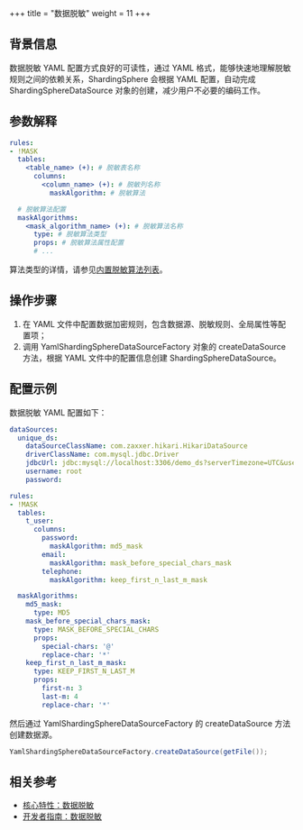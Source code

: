 +++
title = "数据脱敏"
weight = 11
+++

## 背景信息

数据脱敏 YAML 配置方式良好的可读性，通过 YAML 格式，能够快速地理解脱敏规则之间的依赖关系，ShardingSphere 会根据 YAML 配置，自动完成 ShardingSphereDataSource 对象的创建，减少用户不必要的编码工作。

## 参数解释

```yaml
rules:
- !MASK
  tables:
    <table_name> (+): # 脱敏表名称
      columns:
        <column_name> (+): # 脱敏列名称
          maskAlgorithm: # 脱敏算法

  # 脱敏算法配置
  maskAlgorithms:
    <mask_algorithm_name> (+): # 脱敏算法名称
      type: # 脱敏算法类型
      props: # 脱敏算法属性配置
      # ...
```

算法类型的详情，请参见[内置脱敏算法列表](/cn/user-manual/common-config/builtin-algorithm/mask)。

## 操作步骤

1. 在 YAML 文件中配置数据加密规则，包含数据源、脱敏规则、全局属性等配置项；
2. 调用 YamlShardingSphereDataSourceFactory 对象的 createDataSource 方法，根据 YAML 文件中的配置信息创建 ShardingSphereDataSource。

## 配置示例

数据脱敏 YAML 配置如下：

```yaml
dataSources:
  unique_ds:
    dataSourceClassName: com.zaxxer.hikari.HikariDataSource
    driverClassName: com.mysql.jdbc.Driver
    jdbcUrl: jdbc:mysql://localhost:3306/demo_ds?serverTimezone=UTC&useSSL=false&useUnicode=true&characterEncoding=UTF-8
    username: root
    password:

rules:
- !MASK
  tables:
    t_user:
      columns:
        password:
          maskAlgorithm: md5_mask
        email:
          maskAlgorithm: mask_before_special_chars_mask
        telephone:
          maskAlgorithm: keep_first_n_last_m_mask

  maskAlgorithms:
    md5_mask:
      type: MD5
    mask_before_special_chars_mask:
      type: MASK_BEFORE_SPECIAL_CHARS
      props:
        special-chars: '@'
        replace-char: '*'
    keep_first_n_last_m_mask:
      type: KEEP_FIRST_N_LAST_M
      props:
        first-n: 3
        last-m: 4
        replace-char: '*'
```

然后通过 YamlShardingSphereDataSourceFactory 的 createDataSource 方法创建数据源。

```java
YamlShardingSphereDataSourceFactory.createDataSource(getFile());
```

## 相关参考

- [核心特性：数据脱敏](/cn/features/mask/)
- [开发者指南：数据脱敏](/cn/dev-manual/mask/)
